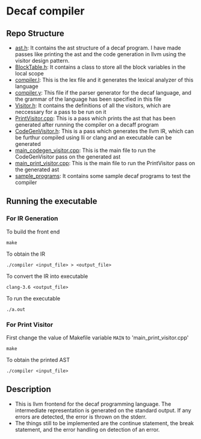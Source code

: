 Decaf compiler
==============

## Repo Structure

- [ast.h](ast.h): It contains the ast structure of a  decaf program. I have made passes like printing the ast and the code generation in llvm using the visitor design pattern.
- [BlockTable.h](BlockTable.h): It contains a class to store all the block variables in the local scope 
- [compiler.l](compiler.l): This is the lex file and it generates the lexical analyzer of this language
- [compiler.y](compiler.y): This file if the parser generator for the decaf language, and the grammar of the language has been specified in this file
- [Visitor.h](Visitor.h):  It contains the definitions of all the visitors, which are neccessary for a pass to be run on it
- [PrintVisitor.cpp](PrintVisitor.cpp): This is a pass which prints the ast that has been generated after running the compiler on a decaff program
- [CodeGenVisitor.h](CodeGenVisitor.h): This is a pass which generates the llvm IR, which can be furthur compiled using lli or clang and an executable can be generated
- [main_codegen_visitor.cpp](main_codegen_visitor.cpp): This is the main file to run the CodeGenVisitor pass on the generated ast
- [main_print_visitor.cpp](main_print_visitor.cpp): This is the main file to run the PrintVisitor pass on the generated ast
- [sample_programs](./sample_programs): It contains some sample decaf programs to test the compiler

## Running the executable
### For IR Generation
To build the front end
```
make
```
To obtain the IR
```
./compiler <input_file> > <output_file>
```
To convert the IR into executable
```
clang-3.6 <output_file>
```
To run the executable
```
./a.out
```

### For Print Visitor
First change the value of Makefile variable `MAIN` to 'main_print_visitor.cpp'
```
make
```
To obtain the printed AST
```
./compiler <input_file>
```

## Description

- This is llvm frontend for the decaf programming language. The intermediate representation is generated on the standard output. If any errors are detected, the error is thrown on the stderr. 
- The things still to be implemented are the continue statement, the break statement, and the error handling on detection of an error.
